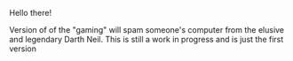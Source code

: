Hello there!

Version of of the "gaming" will spam someone's computer from the elusive and legendary Darth Neil.  This is still a work in progress and is just the first version